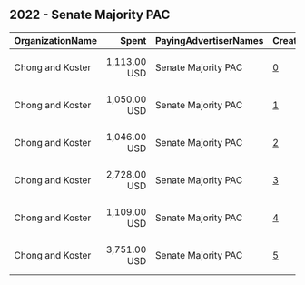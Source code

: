 ## 2022 - Senate Majority PAC 
|OrganizationName|Spent|PayingAdvertiserNames|CreativeUrls|Impressions|Genders|AgeBrackets|CountryCodes|BillingAddresses|CandidateBallotInformation|
|:---|---:|:---|:---|---:|:---|:---|:---|:---|:---|
|Chong and Koster|1,113.00 USD|Senate Majority PAC|[0](https://www.snap.com/political-ads/asset/0b6f55e6f0b47a5c8ff1a66271d2e75d1b14597872f2ed7d6ab689ab8fd28d75?mediaType=mp4)|267,631||18+|united states|"1640 Rhode Island Ave. NW, Suite 600,Washington,20036,US"||
|Chong and Koster|1,050.00 USD|Senate Majority PAC|[1](https://www.snap.com/political-ads/asset/acc50d727ca1dd62b0abe47955486d03a07e07c35632cb447e5a70d450bf45ab?mediaType=mp4)|276,594||18+|united states|"1640 Rhode Island Ave. NW, Suite 600,Washington,20036,US"||
|Chong and Koster|1,046.00 USD|Senate Majority PAC|[2](https://www.snap.com/political-ads/asset/acc50d727ca1dd62b0abe47955486d03a07e07c35632cb447e5a70d450bf45ab?mediaType=mp4)|250,428||18+|united states|"1640 Rhode Island Ave. NW, Suite 600,Washington,20036,US"||
|Chong and Koster|2,728.00 USD|Senate Majority PAC|[3](https://www.snap.com/political-ads/asset/b852ebb229cb203014197237a2558faaa4845e30f39b666eb39e927d0d8097b5?mediaType=mp4)|695,856||18+|united states|"1640 Rhode Island Ave. NW, Suite 600,Washington,20036,US"||
|Chong and Koster|1,109.00 USD|Senate Majority PAC|[4](https://www.snap.com/political-ads/asset/0b6f55e6f0b47a5c8ff1a66271d2e75d1b14597872f2ed7d6ab689ab8fd28d75?mediaType=mp4)|291,578||18+|united states|"1640 Rhode Island Ave. NW, Suite 600,Washington,20036,US"||
|Chong and Koster|3,751.00 USD|Senate Majority PAC|[5](https://www.snap.com/political-ads/asset/f8742223ec40e185ede996a707a40fb36f7f3d79f6a3f6a104c2a7889d7e8381?mediaType=mp4)|957,189||18+|united states|"1640 Rhode Island Ave. NW, Suite 600,Washington,20036,US"||
